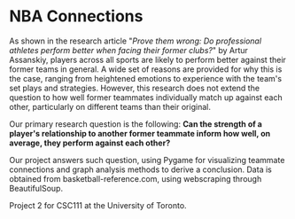 # NBA Connections

As shown in the research article "*Prove them wrong: Do professional athletes perform better when facing their former clubs?*" by Artur Assanskiy, players across all sports are likely to perform better against their former teams in general. A wide set of reasons are provided for why this is the case, ranging from heightened emotions to experience with the team's set plays and strategies. However, this research does not extend the question to how well former teammates individually match up against each other, particularly on different teams than their original. 


Our primary research question is the following: **Can the strength of a player's relationship to another former teammate inform how well, on average, they perform against each other?**


Our project answers such question, using Pygame for visualizing teammate connections and graph analysis methods to derive a conclusion. Data is obtained from basketball-reference.com, using webscraping through BeautifulSoup.

Project 2 for CSC111 at the University of Toronto.
